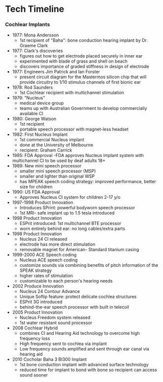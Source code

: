 # Tech Timeline
### Cochlear Implants

- 1977: Mona Andersson
  - 1st recipient of "Baha": bone conduction hearing implant by Dr. Graeme Clark
- 1977: Clark's discoveries
  - figures out how to get electrode placed securely in inner ear
  - experimented with blade of grass and shell on beach
  - discovers importance of graded stiffness in design of electrode
- 1977: Engineers Jim Patrick and Ian Forster
  - present circuit diagram for the Mastermos silicon chip that will provide circuitry to 1/10 stimulus channels of first bionic ear
- 1978: Rod Saunders
  - 1st Cochlear recipient with multichannel stimulation
- 1979: "Nucleus"
  - medical device group
  - teams up with Australian Government to develop commercially available CI
- 1980: George Watson
  - 1st recipient
  - portable speech processor with magnet-less headset
- 1982: First Nucleus Implant
  - 1st commercial Nucleus implant
  - done at the University of Melbourne
  - recipient: Graham Carrick
- 1985: FDA Approval
  -FDA approves Nucleus implant system with multichannel CI to be used by deaf adults 18+
- 1989: New mini speech processor
  - smaller mini speech processor (MSP)
  - smaller and lighter than original WSP
  - has MPEAK speech coding strategy: improved performance, better size for children
- 1990: US FDA Approval
  - Approves Nucleus CI system for children 2-17 y/o
- 1997-1998 Product Innovation
  - Introduces SPrint: powerful bodyworn speech processor
  - 1st MRI- safe implant up to 1.5 tesla introduced
- 1998 Product Innovation
  - ESPrit introduced: 1st multichannel BTE processor
  - worn entirely behind ear: no long cables/extra parts
- 1998 Product Innovation
  - Nucleus 24 CI released
  - electrode has more direct stimulation
  - removable magnet for American- Standard titanium casing
- 1999-2000 ACE Speech coding
  - Nucleus ACE speech coding
  - customize sounds via combining benefits of pitch information of the SPEAK strategy
  - higher rates of stimulation
  - customizable to each person's hearing needs
- 2002 Produce Innovation
  - Nucleus 24 Contour Advance
  - Unique Softip feature: protect delicate cochlea structures
  - ESPrit 3G introduced
  - behind-the-ear speech processor with built in telecoil
- 2005 Product Innovation
  - Nucleus Freedom system released
  - 1st water resistant sound processor
- 2008 Cochlear Hybrid
  - combines CI and Hearing Aid technology to overcome high frequency loss
  - High frequency sent to cochlea via implant
  - Low frequency sounds amplified and sent through ear canal via hearing aid
- 2010 Cocholar Baha 3 BI300 Implant
  - 1st bone conduction implant with advanced surface technology
  - reduced time for implant to bond with bone so recipient can access sound sooner
